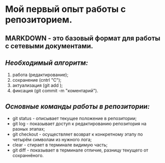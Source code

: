 # Мой первый опыт работы с репозиторием.

## **MARKDOWN** - это базовый формат для работы с сетевыми документами.

## *Необходимый алгоритм:*

1. работа (редактирование);
2. сохранение (cntrl "C");
3. актуализация (git add );
4. фиксация (git commit -m "коментарий").

## *Основные команды работы в репозитории:*
* git status - описывает текущее положение в репозитории;
* git log - показывает доступ к редактированию репозитория на разных этапах;
* git checkout - осуществляет возврат к конкретному этапу по четырём символам из нужного лога;
* clear - стирает в терминале видимую часть;
* git diff - показывает в терминале отличие, разницу текущего от сохраннёного.